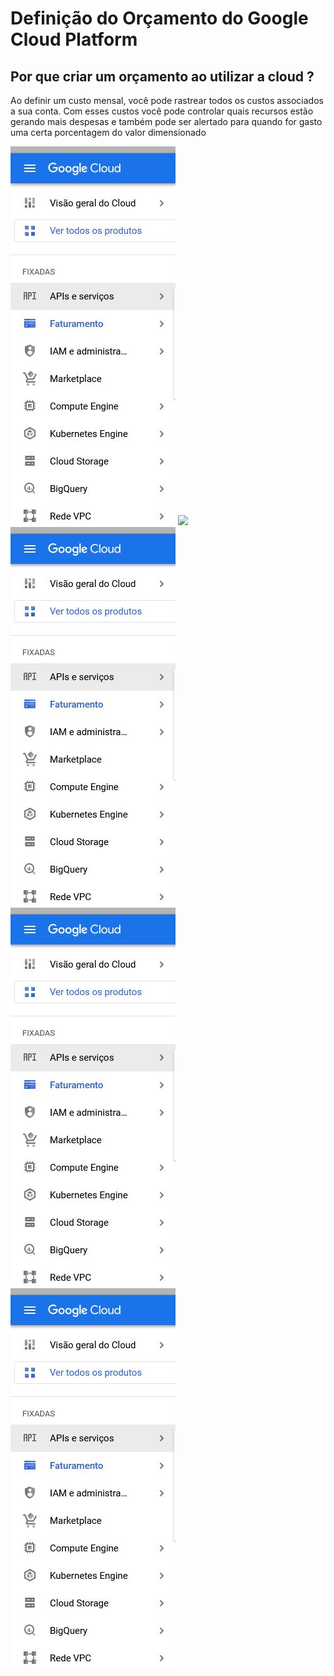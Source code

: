 # Definição do Orçamento do Google Cloud Platform

## Por que criar um orçamento ao utilizar a cloud ?

Ao definir um custo mensal, você pode rastrear todos os custos associados a sua conta. Com esses custos você pode controlar quais recursos estão gerando mais despesas e também pode ser alertado para quando for gasto uma certa porcentagem do valor dimensionado


![](/images/menu-faturamento.JPG)
![](/images/menu-orçamento.JPG)
![](/images/menu-faturamento.JPG)
![](/images/menu-faturamento.JPG)
![](/images/menu-faturamento.JPG)
